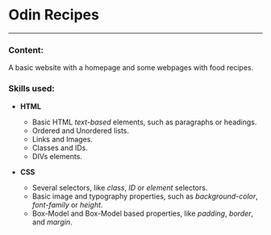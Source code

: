 # Odin Recipes
___

### Content:
A basic website with a homepage and some webpages with food recipes.

### Skills used:
+ **HTML**
    + Basic HTML *text-based* elements, such as paragraphs or headings.
    + Ordered and Unordered lists.
    + Links and Images.
    + Classes and IDs.
    + DIVs elements.

+ **CSS**
    + Several selectors, like *class*, *ID* or *element* selectors.
    + Basic image and typography properties, such as *background-color*, *font-family* or *height*.
    + Box-Model and Box-Model based properties, like *padding*, *border*, and *margin*.